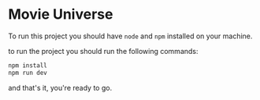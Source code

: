 # Movie Universe

To run this project you should have `node` and `npm` installed on your machine.

to run the project you should run the following commands:

```bash
npm install
npm run dev
```

and that's it, you're ready to go.
